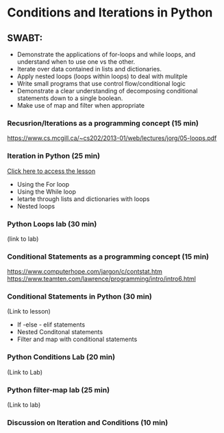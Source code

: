 # Conditions and Iterations in Python

## SWABT:

* Demonstrate the applications of for-loops and while loops, and understand when to use one vs the other. 
* Iterate over data contained in lists and dictionaries. 
* Apply nested loops (loops within loops) to deal with mulitple
* Write small programs that use control flow/conditional logic
* Demonstrate a clear understanding of decomposing conditional statements down to a single boolean. 
* Make use of map and filter when appropriate


### Recusrion/Iterations as a programming concept (15 min)
https://www.cs.mcgill.ca/~cs202/2013-01/web/lectures/jorg/05-loops.pdf

### Iteration in Python (25 min)
[Click here to access the lesson](lessons.loops.ipynb)

* Using the For loop
* Using the While loop
* Ietarte through lists and dictionaries with loops
* Nested loops

### Python Loops lab (30 min) 
(link to lab)

### Conditional Statements as a programming concept (15 min)
https://www.computerhope.com/jargon/c/contstat.htm
https://www.teamten.com/lawrence/programming/intro/intro6.html

### Conditional Statements in Python (30 min)
(Link to lesson)
* If -else - elif statements
* Nested Conditonal statements
* Filter and map with conditional statements

### Python Conditions Lab (20 min)
(Link to Lab)

### Python filter-map lab (25 min)
(Link to lab)

### Discussion on Iteration and Conditions (10 min)





